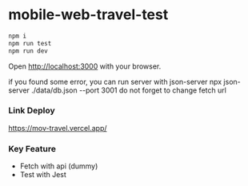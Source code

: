 # mobile-web-travel-test

```bash
npm i
npm run test
npm run dev
```

Open [http://localhost:3000](http://localhost:3000) with your browser.

if you found some error, you can run server with json-server
npx json-server ./data/db.json --port 3001
do not forget to change fetch url

### Link Deploy

https://mov-travel.vercel.app/

### Key Feature

- Fetch with api (dummy)
- Test with Jest
